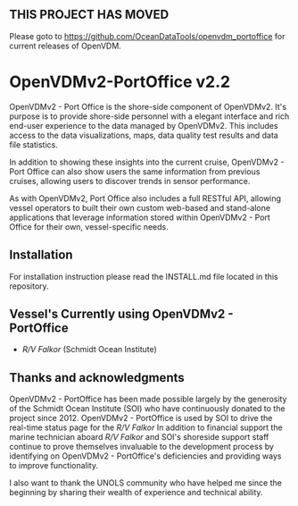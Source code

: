 ## THIS PROJECT HAS MOVED
Please goto to https://github.com/OceanDataTools/openvdm_portoffice for current releases of OpenVDM.

# OpenVDMv2-PortOffice v2.2
OpenVDMv2 - Port Office is the shore-side component of OpenVDMv2.  It's purpose is to provide shore-side personnel with a elegant interface and rich end-user experience to the data managed by OpenVDMv2.  This includes access to the data visualizations, maps, data quality test results and data file statistics.

In addition to showing these insights into the current cruise, OpenVDMv2 - Port Office can also show users the same information from previous cruises, allowing users to discover trends in sensor performance.

As with OpenVDMv2, Port Office also includes a full RESTful API, allowing vessel operators to built their own custom web-based and stand-alone applications that leverage information stored within OpenVDMv2 - Port Office for their own, vessel-specific needs.

## Installation

For installation instruction please read the INSTALL.md file located in this repository.

## Vessel's Currently using OpenVDMv2 - PortOffice ##
- *R/V Falkor* (Schmidt Ocean Institute)

## Thanks and acknowledgments ##

OpenVDMv2 - PortOffice has been made possible largely by the generosity of the Schmidt Ocean Institute (SOI) who have continuously donated to the project since 2012.  OpenVDMv2 - PortOffice is used by SOI to drive the real-time status page for the *R/V Falkor*  In addition to financial support the marine technician aboard *R/V Falkor* and SOI's shoreside support staff continue to prove themselves invaluable to the development process by identifying on OpenVDMv2 - PortOffice's deficiencies and providing ways to improve functionality.

I also want to thank the UNOLS community who have helped me since the beginning by sharing their wealth of experience and technical ability.
